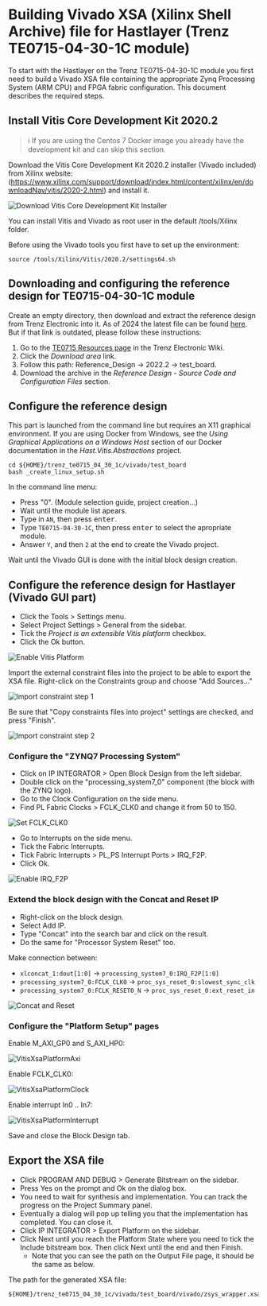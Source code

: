# Building Vivado XSA (Xilinx Shell Archive) file for Hastlayer (Trenz TE0715-04-30-1C module)

To start with the Hastlayer on the Trenz TE0715-04-30-1C module you first need to build a Vivado XSA file containing the appropriate Zynq Processing System (ARM CPU) and FPGA fabric configuration. This document describes the required steps.

## Install Vitis Core Development Kit 2020.2

> ℹ️ If you are using the Centos 7 Docker image you already have the development kit and can skip this section.

Download the Vitis Core Development Kit 2020.2 installer (Vivado included) from Xilinx website: (https://www.xilinx.com/support/download/index.html/content/xilinx/en/downloadNav/vitis/2020-2.html) and install it. 

![Download Vitis Core Development Kit Installer](Images/VitisDownloadInstaller.png)

You can install Vitis and Vivado as root user in the default /tools/Xilinx folder.

Before using the Vivado tools you first have to set up the environment:

```
source /tools/Xilinx/Vitis/2020.2/settings64.sh
```

## Downloading and configuring the reference design for TE0715-04-30-1C module

Create an empty directory, then download and extract the reference design from Trenz Electronic into it. As of 2024 the latest file can be found [here](https://shop.trenz-electronic.de/trenzdownloads/Trenz_Electronic/Modules_and_Module_Carriers/4x5/TE0715/Reference_Design/2022.2/test_board/TE0715-test_board-vivado_2022.2-build_2_20230705115102.zip). But if that link is outdated, please follow these instructions:

1. Go to the [TE0715 Resources page](https://wiki.trenz-electronic.de/display/PD/TE0715+Resources) in the Trenz Electronic Wiki.
2. Click the _Download area_ link.
3. Follow this path: Reference_Design → 2022.2 → test_board.
4. Download the archive in the _Reference Design - Source Code and Configuration Files_ section.


## Configure the reference design

This part is launched from the command line but requires an X11 graphical environment. If you are using Docker from Windows, see the _Using Graphical Applications on a Windows Host_ section of our Docker documentation in the _Hast.Vitis.Abstractions_ project.

```
cd ${HOME}/trenz_te0715_04_30_1c/vivado/test_board
bash _create_linux_setup.sh
```

In the command line menu: 
- Press "0". (Module selection guide, project creation...)
- Wait until the module list apears.
- Type in `AN`, then press <kbd>enter</kbd>.
- Type `TE0715-04-30-1C`, then press <kbd>enter</kbd> to select the apropriate module.
- Answer `Y`, and then `2` at the end to create the Vivado project.

Wait until the Vivado GUI is done with the initial block design creation.

## Configure the reference design for Hastlayer (Vivado GUI part)

- Click the Tools > Settings menu.
- Select Project Settings > General from the sidebar.
- Tick the _Project is an extensible Vitis platform_ checkbox.
- Click the Ok button.

![Enable Vitis Platform](Images/ZynqXsaVitisPlatform.png)

Import the external constraint files into the project to be able to export the XSA file. Right-click on the Constraints group and choose "Add Sources..."

![Import constraint step 1](Images/ZynqXsaImportConstraints1.png)

Be sure that "Copy constraints files into project" settings are checked, and press "Finish".

![Import constraint step 2](Images/ZynqXsaImportConstraints2.png)

### Configure the "ZYNQ7 Processing System"

* Click on IP INTEGRATOR > Open Block Design from the left sidebar.
* Double click on the "processing_system7_0" component (the block with the ZYNQ logo).
* Go to the Clock Configuration on the side menu.
* Find PL Fabric Clocks > FCLK_CLK0 and change it from 50 to 150.

![Set FCLK_CLK0](Images/ZynqXsaPsFclk0.png)

* Go to Interrupts on the side menu.
* Tick the Fabric Interrupts.
* Tick Fabric Interrupts > PL_PS Interrupt Ports > IRQ_F2P.
* Click Ok.

![Enable IRQ_F2P](Images/ZynqXsaPsIrqF2P.png)

### Extend the block design with the Concat and Reset IP

* Right-click on the block design.
* Select Add IP.
* Type "Concat" into the search bar and click on the result.
* Do the same for "Processor System Reset" too.

Make connection between:

* `xlconcat_1:dout[1:0]` -> `processing_system7_0:IRQ_F2P[1:0]`
* `processing_system7_0:FCLK_CLK0` -> `proc_sys_reset_0:slowest_sync_clk`
* `processing_system7_0:FCLK_RESET0_N` -> `proc_sys_reset_0:ext_reset_in`


![Concat and Reset](Images/ZynqXsaConcatReset.png)

### Configure the "Platform Setup" pages

Enable M_AXI_GP0 and S_AXI_HP0:

![VitisXsaPlatformAxi](Images/ZynqXsaPlatformAxi.png)

Enable FCLK_CLK0:

![VitisXsaPlatformClock](Images/ZynqXsaPlatformClock.png)

Enable interrupt In0 .. In7:

![VitisXsaPlatformInterrupt](Images/ZynqXsaPlatformInterrupt.png)

Save and close the Block Design tab.

## Export the XSA file

* Click PROGRAM AND DEBUG > Generate Bitstream on the sidebar.
* Press Yes on the prompt and Ok on the dialog box.
* You need to wait for synthesis and implementation. You can track the progress on the Project Summary panel.
* Eventually a dialog will pop up telling you that the implementation has completed. You can close it.
* Click IP INTEGRATOR > Export Platform on the sidebar.
* Click Next until you reach the Platform State where you need to tick the Include bitstream box. Then click Next until the end and then Finish.
   * Note that you can see the path on the Output File page, it should be the same as below.

The path for the generated XSA file:

```
${HOME}/trenz_te0715_04_30_1c/vivado/test_board/vivado/zsys_wrapper.xsa
```


